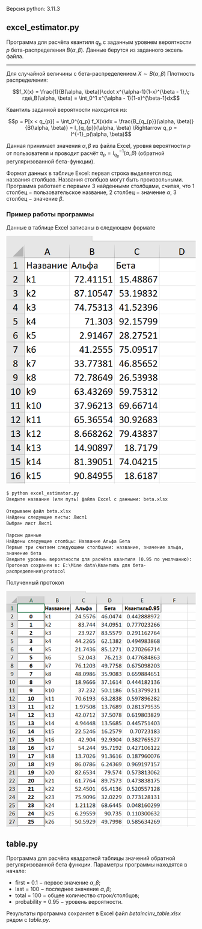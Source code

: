 Версия python: 3.11.3

## excel_estimator.py

Программа для расчёта квантиля $q_p$ с заданным уровнем вероятности $p$ бета-распределения $B(\alpha, \beta)$. Данные берутся из заданного эксель файла. 

---

Для случайной величины с бета-распределением $X\sim B(\alpha, \beta)$ Плотность распределения:

$$f_X(x) = \frac{1}{B(\alpha, \beta)}\cdot x^{\alpha-1}(1-x)^{\beta - 1},\; где\,B(\alpha, \beta) = \int_0^1 x^{\alpha - 1}(1-x)^{\beta-1}dx$$

Квантиль заданной вероятности находится из:

$$p = P[x < q_{p}] = \int_0^{q_p} f_X(x)dx = \frac{B_{q_{p}}(\alpha, \beta)}{B(\alpha, \beta)} = I_{q_{p}}(\alpha, \beta) \Rightarrow q_p = I^{-1}_p(\alpha, \beta)$$

Данная принимает значения $\alpha, \beta$ из файла Excel, уровня вероятности $p$ от пользователя и проводит расчёт $q_p = I_{q_p}^{-1}(\alpha, \beta)$ (обратной регуляризованной бета-функции). 

Формат данных в таблице Excel: первая строка выделяется под названия столбцов. Названия столбцов могут быть произвольными. Программа работает с первыми 3 найденными столбцами, считая, что 1 столбец $-$ пользовательское название, 2 столбец $-$ значение $\alpha$, 3 столбец $-$ значение $\beta$.

### Пример работы программы

Данные в таблице Excel записаны в следующем формате

![Входные данные в Excel](Figure_1.png)

```
$ python excel_estimator.py
Введите название (или путь) файла Excel с данными: beta.xlsx

Открываем файл beta.xlsx
Найдены следующие листы: Лист1
Выбран лист Лист1

Парсим данные
Найдены следующие столбцы: Название Альфа Бета
Первые три считаем следующими столбцами: название, значение альфа, значение бета
Введите уровень вероятности для расчёта квантиля (0.95 по умолчанию): 
Протокол сохранен в: E:\Mine data\Квантиль для бета-распределения\protocol
```

Полученный протокол

![](Figure_2.png)

## table.py

Программа для расчёта квадратной таблицы значений обратной регуляризованной бета функции. Параметры программы находятся в начале:
* first = 0.1 $-$ первое значение $\alpha,\,\beta$;
* last = 100 $-$ последнее значение $\alpha,\,\beta$;
* total = 100 $-$ общее количество строк/столбцов;
* probability = 0.95 $-$ уровень вероятности.

Результаты программа сохраняет в Excel файл *betaincinv_table.xlsx* рядом с *table.py*.
